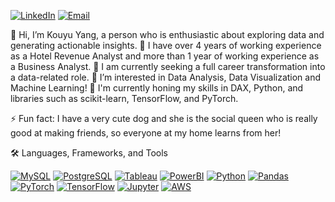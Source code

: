 [![LinkedIn](https://img.shields.io/badge/LinkedIn-Kouyu_Yang-blue.svg)](https://www.linkedin.com/in/kouyu-yang/)
[![Email](https://img.shields.io/badge/Email-cocoyang526%40gmail.com-red.svg)](mailto:cocoyang526@gmail.com)


👋 Hi, I’m Kouyu Yang, a person who is enthusiastic about exploring data and generating actionable insights.
💼 I have over 4 years of working experience as a Hotel Revenue Analyst and more than 1 year of working experience as a Business Analyst.
💞️ I am currently seeking a full career transformation into a data-related role.
👀 I’m interested in Data Analysis, Data Visualization and Machine Learning! 
🌱 I'm currently honing my skills in DAX, Python, and libraries such as scikit-learn, TensorFlow, and PyTorch.
  
⚡ Fun fact: I have a very cute dog and she is the social queen who is really good at making friends, so everyone at my home learns from her!

🛠️ Languages, Frameworks, and Tools

[![MySQL](https://img.shields.io/badge/MySQL-Database-orange?logo=mysql&style=flat-square)](https://www.mysql.com/)
[![PostgreSQL](https://img.shields.io/badge/PostgreSQL-Database-blue?logo=postgresql&style=flat-square)](https://www.postgresql.org/)
[![Tableau](https://img.shields.io/badge/Tableau-Data%20Visualization-blue?logo=tableau&style=flat-square)](https://www.tableau.com/)
[![PowerBI](https://img.shields.io/badge/PowerBI-Data%20Visualization-yellow?logo=powerbi&style=flat-square)](https://powerbi.microsoft.com/)
[![Python](https://img.shields.io/badge/Python-Programming-green?logo=python&style=flat-square)](https://www.python.org/)
[![Pandas](https://img.shields.io/badge/Pandas-Data%20Analysis-blue?logo=pandas&style=flat-square)](https://pandas.pydata.org/)
[![PyTorch](https://img.shields.io/badge/PyTorch-Deep%20Learning-red?logo=pytorch&style=flat-square)](https://pytorch.org/)
[![TensorFlow](https://img.shields.io/badge/TensorFlow-Deep%20Learning-orange?logo=tensorflow&style=flat-square)](https://www.tensorflow.org/)
[![Jupyter](https://img.shields.io/badge/Jupyter-Notebooks-orange?logo=jupyter&style=flat-square)](https://jupyter.org/)
[![AWS](https://img.shields.io/badge/AWS-Cloud%20Services-orange?logo=amazon-aws&style=flat-square)](https://aws.amazon.com/)

<!---
coconita526/coconita526 is a ✨ special ✨ repository because its `README.md` (this file) appears on your GitHub profile.
You can click the Preview link to take a look at your changes.
--->

